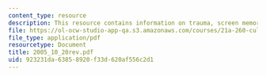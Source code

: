 ```yaml
---
content_type: resource
description: This resource contains information on trauma, screen memory, and philosophy.
file: https://ol-ocw-studio-app-qa.s3.amazonaws.com/courses/21a-260-culture-embodiment-and-the-senses-fall-2005/923231da63858920f33d620af556c2d1_2005_10_20rev.pdf
file_type: application/pdf
resourcetype: Document
title: 2005_10_20rev.pdf
uid: 923231da-6385-8920-f33d-620af556c2d1
---
```

